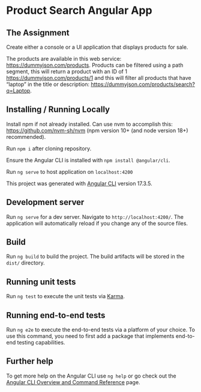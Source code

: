 # Product Search Angular App

## The Assignment

Create either a console or a UI application that displays products for sale.

The products are available in this web service: https://dummyjson.com/products. Products can be filtered using a path
segment, this will return a product with an ID of 1 https://dummyjson.com/products/1 and this will filter all products that
have “laptop” in the title or description: https://dummyjson.com/products/search?q=Laptop.


## Installing / Running Locally

Install npm if not already installed. Can use nvm to accomplish this: https://github.com/nvm-sh/nvm (npm version 10+ (and node version 18+) recommended).

Run `npm i` after cloning repository. 

Ensure the Angular CLI is installed with `npm install @angular/cli`. 

Run `ng serve` to host application on `localhost:4200`


This project was generated with [Angular CLI](https://github.com/angular/angular-cli) version 17.3.5.

## Development server

Run `ng serve` for a dev server. Navigate to `http://localhost:4200/`. The application will automatically reload if you change any of the source files.

## Build

Run `ng build` to build the project. The build artifacts will be stored in the `dist/` directory.

## Running unit tests

Run `ng test` to execute the unit tests via [Karma](https://karma-runner.github.io).

## Running end-to-end tests

Run `ng e2e` to execute the end-to-end tests via a platform of your choice. To use this command, you need to first add a package that implements end-to-end testing capabilities.

## Further help

To get more help on the Angular CLI use `ng help` or go check out the [Angular CLI Overview and Command Reference](https://angular.io/cli) page.
